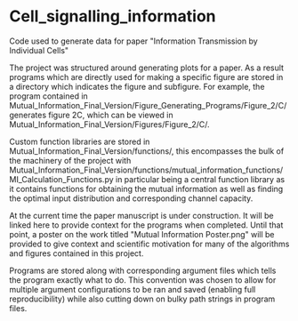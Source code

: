 # Cell_signalling_information
Code used to generate data for paper "Information Transmission by Individual Cells"

The project was structured around generating plots for a paper. As a result programs which are directly used for making a specific figure are stored in a directory which indicates the figure and subfigure. For example, the program contained in Mutual_Information_Final_Version/Figure_Generating_Programs/Figure_2/C/ generates figure 2C, which can be viewed in Mutual_Information_Final_Version/Figures/Figure_2/C/.

Custom function libraries are stored in Mutual_Information_Final_Version/functions/, this encompasses the bulk of the machinery of the project with Mutual_Information_Final_Version/functions/mutual_information_functions/MI_Calculation_Functions.py in particular being a central function library as it contains functions for obtaining the mutual information as well as finding the optimal input distribution and corresponding channel capacity.

At the current time the paper manuscript is under construction. It will be linked here to provide context for the programs when completed. Until that point, a poster on the work titled "Mutual Information Poster.png" will be provided to give context and scientific motivation for many of the algorithms and figures contained in this project.

Programs are stored along with corresponding argument files which tells the program exactly what to do. This convention was chosen to allow for multiple argument configurations to be ran and saved (enabling full reproducibility) while also cutting down on bulky path strings in program files.
